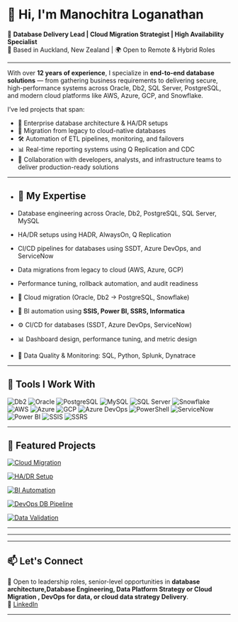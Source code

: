# 👋 Hi, I'm Manochitra Loganathan

🧠 **Database Delivery Lead | Cloud Migration Strategist | High Availability Specialist**  
📍 Based in Auckland, New Zealand | 🌍 Open to Remote & Hybrid Roles

---

With over **12 years of experience**, I specialize in **end-to-end database solutions** — from gathering business requirements to delivering secure, high-performance systems across Oracle, Db2, SQL Server, PostgreSQL, and modern cloud platforms like AWS, Azure, GCP, and Snowflake.

I’ve led projects that span:

- 📌 Enterprise database architecture & HA/DR setups  
- 🚀 Migration from legacy to cloud-native databases  
- 🛠️ Automation of ETL pipelines, monitoring, and failovers  
- 📊 Real-time reporting systems using Q Replication and CDC  
- 🤝 Collaboration with developers, analysts, and infrastructure teams to deliver production-ready solutions
----
- ## 🧩 My Expertise

- Database engineering across Oracle, Db2, PostgreSQL, SQL Server, MySQL  
- HA/DR setups using HADR, AlwaysOn, Q Replication  
- CI/CD pipelines for databases using SSDT, Azure DevOps, and ServiceNow  
- Data migrations from legacy to cloud (AWS, Azure, GCP)  
- Performance tuning, rollback automation, and audit readiness
- 🚀 Cloud migration (Oracle, Db2 → PostgreSQL, Snowflake)
- 🧩 BI automation using **SSIS, Power BI, SSRS, Informatica**
- ⚙️ CI/CD for databases (SSDT, Azure DevOps, ServiceNow)
- 📊 Dashboard design, performance tuning, and metric design
- 🚦 Data Quality & Monitoring: SQL, Python, Splunk, Dynatrace  

---

## 🔧 Tools I Work With

![Db2](https://img.shields.io/badge/Db2-11.5-blue?logo=ibm)
![Oracle](https://img.shields.io/badge/Oracle-19c-red?logo=oracle)
![PostgreSQL](https://img.shields.io/badge/PostgreSQL-15-blue?logo=postgresql)
![MySQL](https://img.shields.io/badge/MySQL-8.0-blue?logo=mysql)
![SQL Server](https://img.shields.io/badge/SQL%20Server-2019-red?logo=microsoftsqlserver)
![Snowflake](https://img.shields.io/badge/Snowflake-Cloud--Data-blue?logo=snowflake)
![AWS](https://img.shields.io/badge/AWS-Data--Migration-orange?logo=amazonaws)
![Azure](https://img.shields.io/badge/Azure-SQL%20Database-blue?logo=microsoftazure)
![GCP](https://img.shields.io/badge/GCP-BigQuery-yellow?logo=googlecloud)
![Azure DevOps](https://img.shields.io/badge/Azure-DevOps-blue?logo=azuredevops)
![PowerShell](https://img.shields.io/badge/PowerShell-Automation-lightblue)
![ServiceNow](https://img.shields.io/badge/ServiceNow-Ticketing-black?logo=servicenow)
![Power BI](https://img.shields.io/badge/Power--BI-Analytics-yellow?logo=powerbi)
![SSIS](https://img.shields.io/badge/SSIS-ETL-blue?logo=microsoftsqlserver)
![SSRS](https://img.shields.io/badge/SSRS-Reporting-lightblue?logo=microsoftsqlserver)

---

## 📌 Featured Projects



[![Cloud Migration](https://github-readme-stats.vercel.app/api/pin/?username=Manochitra-Loganathan&repo=cloud-database-migration-azure-aws)](https://github.com/Manochitra-Loganathan/cloud-database-migration-azure-aws)

[![HA/DR Setup](https://github-readme-stats.vercel.app/api/pin/?username=Manochitra-Loganathan&repo=ha-replication-setup-financial-db)](https://github.com/Manochitra-Loganathan/ha-replication-setup-financial-db)

[![BI Automation](https://github-readme-stats.vercel.app/api/pin/?username=Manochitra-Loganathan&repo=bi-automation-powerbi-ssis-ssrs)](https://github.com/Manochitra-Loganathan/bi-automation-powerbi-ssis-ssrs)


[![DevOps DB Pipeline](https://github-readme-stats.vercel.app/api/pin/?username=Manochitra-Loganathan&repo=devops-db-pipeline-cicd-ssdt)](https://github.com/Manochitra-Loganathan/devops-db-pipeline-cicd-ssdt)

[![Data Validation](https://github-readme-stats.vercel.app/api/pin/?username=Manochitra-Loganathan&repo=data-validation-framework-sql-python)](https://github.com/Manochitra-Loganathan/data-validation-framework-sql-python)

---
---



---

## 📫 Let's Connect

💬 Open to leadership roles, senior-level opportunities in **database architecture,Database Engineering, Data Platform Strategy  or Cloud Migration , DevOps for data, or cloud data strategy Delivery**.   
🔗 [LinkedIn](https://www.linkedin.com/in/manochitraloganathan)

---


